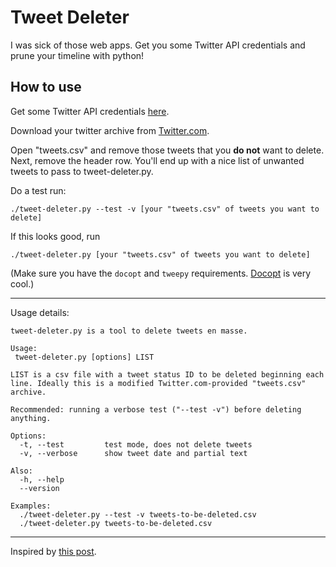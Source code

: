 Tweet Deleter
=============

I was sick of those web apps. Get you some Twitter API credentials and
prune your timeline with python!

How to use
----------

Get some Twitter API credentials [here](https://apps.twitter.com/).

Download your twitter archive from [Twitter.com](https://twitter.com/settings/account).

Open "tweets.csv" and remove those tweets that you **do not** want to
delete. Next, remove the header row. You'll end up with a nice list of
unwanted tweets to pass to tweet-deleter.py.

Do a test run:

```
./tweet-deleter.py --test -v [your "tweets.csv" of tweets you want to delete]
```

If this looks good, run

```
./tweet-deleter.py [your "tweets.csv" of tweets you want to delete]
```

(Make sure you have the `docopt` and `tweepy`
requirements. [Docopt](http://docopt.org/) is very cool.)

---

Usage details:

```
tweet-deleter.py is a tool to delete tweets en masse.

Usage:
 tweet-deleter.py [options] LIST

LIST is a csv file with a tweet status ID to be deleted beginning each
line. Ideally this is a modified Twitter.com-provided "tweets.csv" archive.

Recommended: running a verbose test ("--test -v") before deleting anything.

Options:
  -t, --test         test mode, does not delete tweets
  -v, --verbose      show tweet date and partial text

Also:
  -h, --help
  --version

Examples:
  ./tweet-deleter.py --test -v tweets-to-be-deleted.csv
  ./tweet-deleter.py tweets-to-be-deleted.csv
```

---

Inspired by [this post](http://www.mathewinkson.com/2015/03/delete-old-tweets-selectively-using-python-and-tweepy).

